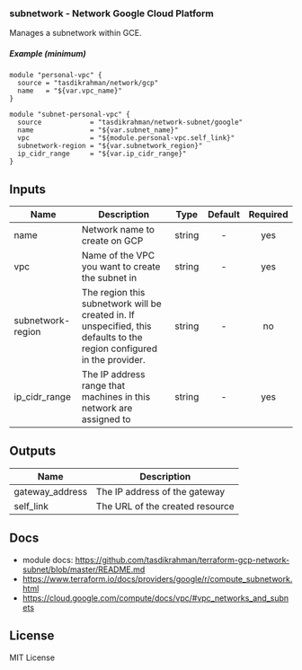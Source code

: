 ### subnetwork - Network Google Cloud Platform 

Manages a subnetwork within GCE.

##### Example (minimum)

```hcl
module "personal-vpc" {
  source = "tasdikrahman/network/gcp"
  name   = "${var.vpc_name}"
}

module "subnet-personal-vpc" {
  source            = "tasdikrahman/network-subnet/google"
  name              = "${var.subnet_name}"
  vpc               = "${module.personal-vpc.self_link}"
  subnetwork-region = "${var.subnetwork_region}"
  ip_cidr_range     = "${var.ip_cidr_range}"
}
```

## Inputs

| Name | Description | Type | Default | Required |
|------|-------------|:----:|:-----:|:-----:|
| name | Network name to create on GCP | string | - | yes |
| vpc | Name of the VPC you want to create the subnet in | string | - | yes |
| subnetwork-region | The region this subnetwork will be created in. If unspecified, this defaults to the region configured in the provider. | string | - | no |
| ip_cidr_range |  The IP address range that machines in this network are assigned to | string | - | yes |

## Outputs

| Name | Description |
|------|-------------|
| gateway_address | The IP address of the gateway |
| self_link | The URL of the created resource |

## Docs 

- module docs: https://github.com/tasdikrahman/terraform-gcp-network-subnet/blob/master/README.md
- https://www.terraform.io/docs/providers/google/r/compute_subnetwork.html
- https://cloud.google.com/compute/docs/vpc/#vpc_networks_and_subnets

## License

MIT License
